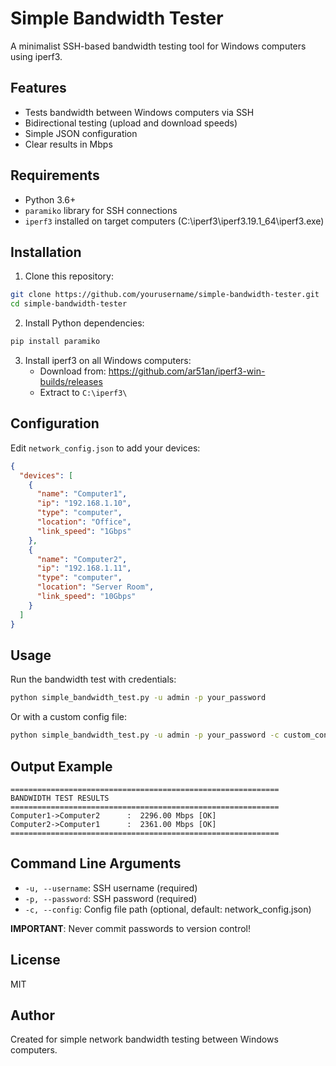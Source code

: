 # Simple Bandwidth Tester

A minimalist SSH-based bandwidth testing tool for Windows computers using iperf3.

## Features

- Tests bandwidth between Windows computers via SSH
- Bidirectional testing (upload and download speeds)
- Simple JSON configuration
- Clear results in Mbps

## Requirements

- Python 3.6+
- `paramiko` library for SSH connections
- `iperf3` installed on target computers (C:\iperf3\iperf3.19.1_64\iperf3.exe)

## Installation

1. Clone this repository:
```bash
git clone https://github.com/yourusername/simple-bandwidth-tester.git
cd simple-bandwidth-tester
```

2. Install Python dependencies:
```bash
pip install paramiko
```

3. Install iperf3 on all Windows computers:
   - Download from: https://github.com/ar51an/iperf3-win-builds/releases
   - Extract to `C:\iperf3\`

## Configuration

Edit `network_config.json` to add your devices:

```json
{
  "devices": [
    {
      "name": "Computer1",
      "ip": "192.168.1.10",
      "type": "computer",
      "location": "Office",
      "link_speed": "1Gbps"
    },
    {
      "name": "Computer2",
      "ip": "192.168.1.11",
      "type": "computer",
      "location": "Server Room",
      "link_speed": "10Gbps"
    }
  ]
}
```

## Usage

Run the bandwidth test with credentials:

```bash
python simple_bandwidth_test.py -u admin -p your_password
```

Or with a custom config file:

```bash
python simple_bandwidth_test.py -u admin -p your_password -c custom_config.json
```

## Output Example

```
============================================================
BANDWIDTH TEST RESULTS
============================================================
Computer1->Computer2      :  2296.00 Mbps [OK]
Computer2->Computer1      :  2361.00 Mbps [OK]
============================================================
```

## Command Line Arguments

- `-u, --username`: SSH username (required)
- `-p, --password`: SSH password (required)
- `-c, --config`: Config file path (optional, default: network_config.json)

**IMPORTANT**: Never commit passwords to version control!

## License

MIT

## Author

Created for simple network bandwidth testing between Windows computers.